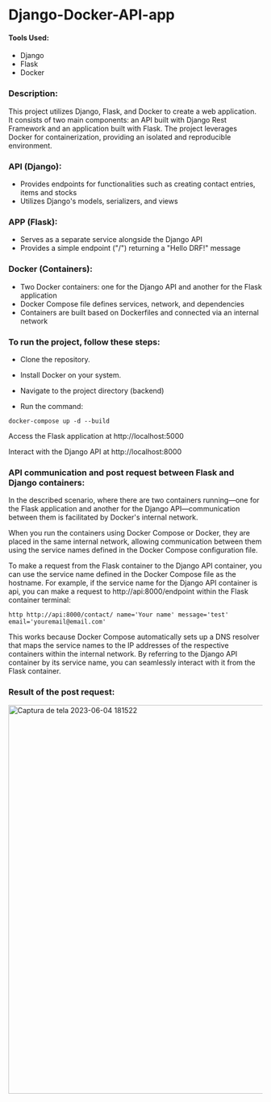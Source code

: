 # Django-Docker-API-app
    
#### Tools Used:
* Django
* Flask
* Docker

### Description: 

This project utilizes Django, Flask, and Docker to create a web application. It consists of two main components: an API built with Django Rest Framework and an application built with Flask. The project leverages Docker for containerization, providing an isolated and reproducible environment.

### API (Django):

* Provides endpoints for functionalities such as creating contact entries, items and stocks
* Utilizes Django's models, serializers, and views

### APP (Flask):

* Serves as a separate service alongside the Django API
* Provides a simple endpoint ("/") returning a "Hello DRF!" message

### Docker (Containers):
* Two Docker containers: one for the Django API and another for the Flask application
* Docker Compose file defines services, network, and dependencies
* Containers are built based on Dockerfiles and connected via an internal network

### To run the project, follow these steps:

* Clone the repository.

* Install Docker on your system.

* Navigate to the project directory (backend)

* Run the command: 

```
docker-compose up -d --build
```

Access the Flask application at http://localhost:5000

Interact with the Django API at http://localhost:8000

### API communication and post request between Flask and Django containers:

In the described scenario, where there are two containers running—one for the Flask application and another for the Django API—communication between them is facilitated by Docker's internal network.

When you run the containers using Docker Compose or Docker, they are placed in the same internal network, allowing communication between them using the service names defined in the Docker Compose configuration file.

To make a request from the Flask container to the Django API container, you can use the service name defined in the Docker Compose file as the hostname. For example, if the service name for the Django API container is api, you can make a request to http://api:8000/endpoint within the Flask container terminal:

```
http http://api:8000/contact/ name='Your name' message='test' email='youremail@email.com'
```

This works because Docker Compose automatically sets up a DNS resolver that maps the service names to the IP addresses of the respective containers within the internal network. By referring to the Django API container by its service name, you can seamlessly interact with it from the Flask container.

### Result of the post request:

<img width="771" alt="Captura de tela 2023-06-04 181522" src="https://github.com/GuiFernandess7/Django-Ecommerce-API/assets/63022500/c494c2e5-ce66-4162-898d-b57fa87b873b">

